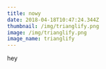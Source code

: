 ```yaml
---
title: nowy
date: 2018-04-18T10:47:24.344Z
thumbnail: /img/trianglify.png
image: /img/trianglify.png
image_name: trianglify
---
```

hey
